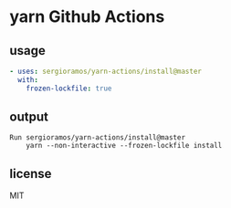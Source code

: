 # yarn Github Actions

## usage

```yml
- uses: sergioramos/yarn-actions/install@master
  with:
    frozen-lockfile: true
```

## output

```
Run sergioramos/yarn-actions/install@master
    yarn --non-interactive --frozen-lockfile install
```

## license

MIT
